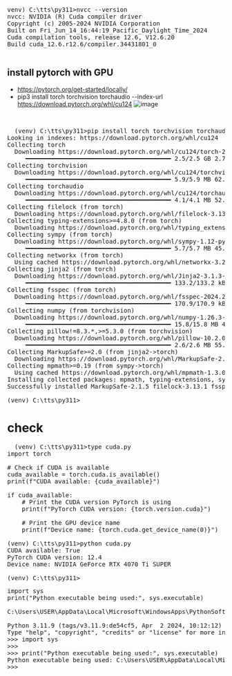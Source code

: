 <pre>
venv) C:\tts\py311>nvcc --version
nvcc: NVIDIA (R) Cuda compiler driver
Copyright (c) 2005-2024 NVIDIA Corporation
Built on Fri_Jun_14_16:44:19_Pacific_Daylight_Time_2024
Cuda compilation tools, release 12.6, V12.6.20
Build cuda_12.6.r12.6/compiler.34431801_0

</pre>
## install pytorch with GPU

- https://pytorch.org/get-started/locally/
- pip3 install torch torchvision torchaudio --index-url https://download.pytorch.org/whl/cu124
![image](https://github.com/user-attachments/assets/654e4658-f77e-4218-ad29-76950004b0ea)

<pre>


  (venv) C:\tts\py311>pip install torch torchvision torchaudio --index-url https://download.pytorch.org/whl/cu124
Looking in indexes: https://download.pytorch.org/whl/cu124
Collecting torch
  Downloading https://download.pytorch.org/whl/cu124/torch-2.4.0%2Bcu124-cp311-cp311-win_amd64.whl (2503.3 MB)
     ━━━━━━━━━━━━━━━━━━━━━━━━━━━━━━━━━━━━━━━━ 2.5/2.5 GB 2.7 MB/s eta 0:00:00
Collecting torchvision
  Downloading https://download.pytorch.org/whl/cu124/torchvision-0.19.0%2Bcu124-cp311-cp311-win_amd64.whl (5.9 MB)
     ━━━━━━━━━━━━━━━━━━━━━━━━━━━━━━━━━━━━━━━━ 5.9/5.9 MB 62.3 MB/s eta 0:00:00
Collecting torchaudio
  Downloading https://download.pytorch.org/whl/cu124/torchaudio-2.4.0%2Bcu124-cp311-cp311-win_amd64.whl (4.1 MB)
     ━━━━━━━━━━━━━━━━━━━━━━━━━━━━━━━━━━━━━━━━ 4.1/4.1 MB 52.1 MB/s eta 0:00:00
Collecting filelock (from torch)
  Downloading https://download.pytorch.org/whl/filelock-3.13.1-py3-none-any.whl (11 kB)
Collecting typing-extensions>=4.8.0 (from torch)
  Downloading https://download.pytorch.org/whl/typing_extensions-4.9.0-py3-none-any.whl (32 kB)
Collecting sympy (from torch)
  Downloading https://download.pytorch.org/whl/sympy-1.12-py3-none-any.whl (5.7 MB)
     ━━━━━━━━━━━━━━━━━━━━━━━━━━━━━━━━━━━━━━━━ 5.7/5.7 MB 45.9 MB/s eta 0:00:00
Collecting networkx (from torch)
  Using cached https://download.pytorch.org/whl/networkx-3.2.1-py3-none-any.whl (1.6 MB)
Collecting jinja2 (from torch)
  Downloading https://download.pytorch.org/whl/Jinja2-3.1.3-py3-none-any.whl (133 kB)
     ━━━━━━━━━━━━━━━━━━━━━━━━━━━━━━━━━━━━━━━━ 133.2/133.2 kB ? eta 0:00:00
Collecting fsspec (from torch)
  Downloading https://download.pytorch.org/whl/fsspec-2024.2.0-py3-none-any.whl (170 kB)
     ━━━━━━━━━━━━━━━━━━━━━━━━━━━━━━━━━━━━━━━━ 170.9/170.9 kB ? eta 0:00:00
Collecting numpy (from torchvision)
  Downloading https://download.pytorch.org/whl/numpy-1.26.3-cp311-cp311-win_amd64.whl (15.8 MB)
     ━━━━━━━━━━━━━━━━━━━━━━━━━━━━━━━━━━━━━━━━ 15.8/15.8 MB 43.7 MB/s eta 0:00:00
Collecting pillow!=8.3.*,>=5.3.0 (from torchvision)
  Downloading https://download.pytorch.org/whl/pillow-10.2.0-cp311-cp311-win_amd64.whl (2.6 MB)
     ━━━━━━━━━━━━━━━━━━━━━━━━━━━━━━━━━━━━━━━━ 2.6/2.6 MB 55.6 MB/s eta 0:00:00
Collecting MarkupSafe>=2.0 (from jinja2->torch)
  Downloading https://download.pytorch.org/whl/MarkupSafe-2.1.5-cp311-cp311-win_amd64.whl (17 kB)
Collecting mpmath>=0.19 (from sympy->torch)
  Using cached https://download.pytorch.org/whl/mpmath-1.3.0-py3-none-any.whl (536 kB)
Installing collected packages: mpmath, typing-extensions, sympy, pillow, numpy, networkx, MarkupSafe, fsspec, filelock, jinja2, torch, torchvision, torchaudio
Successfully installed MarkupSafe-2.1.5 filelock-3.13.1 fsspec-2024.2.0 jinja2-3.1.3 mpmath-1.3.0 networkx-3.2.1 numpy-1.26.3 pillow-10.2.0 sympy-1.12 torch-2.4.0+cu124 torchaudio-2.4.0+cu124 torchvision-0.19.0+cu124 typing-extensions-4.9.0

(venv) C:\tts\py311>
</pre>

# check 
<pre>
  (venv) C:\tts\py311>type cuda.py
import torch

# Check if CUDA is available
cuda_available = torch.cuda.is_available()
print(f"CUDA available: {cuda_available}")

if cuda_available:
    # Print the CUDA version PyTorch is using
    print(f"PyTorch CUDA version: {torch.version.cuda}")

    # Print the GPU device name
    print(f"Device name: {torch.cuda.get_device_name(0)}")

(venv) C:\tts\py311>python cuda.py
CUDA available: True
PyTorch CUDA version: 12.4
Device name: NVIDIA GeForce RTX 4070 Ti SUPER

(venv) C:\tts\py311>
</pre>



<pre>
import sys
print("Python executable being used:", sys.executable)

C:\Users\USER\AppData\Local\Microsoft\WindowsApps\PythonSoftwareFoundation.Python.3.11_qbz5n2kfra8p0\python.exe -m venv venv
  
Python 3.11.9 (tags/v3.11.9:de54cf5, Apr  2 2024, 10:12:12) [MSC v.1938 64 bit (AMD64)] on win32
Type "help", "copyright", "credits" or "license" for more information.
>>> import sys
>>>
>>> print("Python executable being used:", sys.executable)
Python executable being used: C:\Users\USER\AppData\Local\Microsoft\WindowsApps\PythonSoftwareFoundation.Python.3.11_qbz5n2kfra8p0\python.exe
>>>

</pre>

